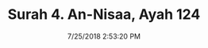 ---
title       : "Surah 4. An-Nisaa, Ayah 124"
date        : 7/25/2018 2:53:20 PM
draft       : false
type        : "quran"
layout      : "compare"
BookCode    : "CMP"
SurahNumber : "4"
AyahNumber  : "124"
TotalAyah   : "176"
---